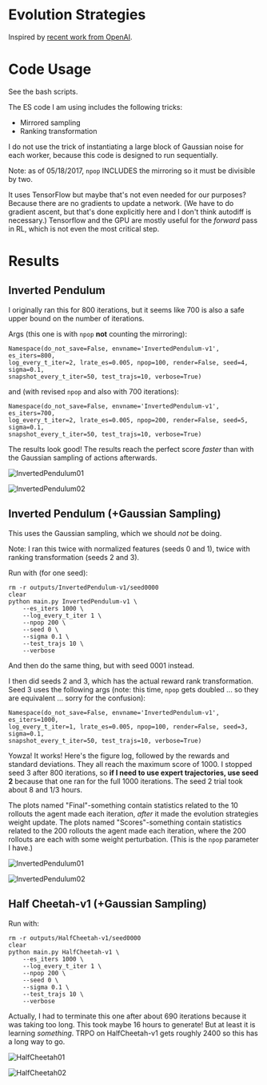 # Evolution Strategies

Inspired by [recent work from OpenAI][1].

# Code Usage

See the bash scripts.

The ES code I am using includes the following tricks:

- Mirrored sampling 
- Ranking transformation

I do not use the trick of instantiating a large block of Gaussian noise for each
worker, because this code is designed to run sequentially.

Note: as of 05/18/2017, `npop` INCLUDES the mirroring so it must be divisible by
two.

It uses TensorFlow but maybe that's not even needed for our purposes? Because
there are no gradients to update a network. (We have to do gradient ascent, but
that's done explicitly here and I don't think autodiff is necessary.) Tensorflow
and the GPU are mostly useful for the *forward* pass in RL, which is not even
the most critical step.


# Results

## Inverted Pendulum

I originally ran this for 800 iterations, but it seems like 700 is also a safe
upper bound on the number of iterations.

Args (this one is with `npop` **not** counting the mirroring):

```
Namespace(do_not_save=False, envname='InvertedPendulum-v1', es_iters=800,
log_every_t_iter=2, lrate_es=0.005, npop=100, render=False, seed=4, sigma=0.1,
snapshot_every_t_iter=50, test_trajs=10, verbose=True)
```

and (with revised `npop` and also with 700 iterations):

```
Namespace(do_not_save=False, envname='InvertedPendulum-v1', es_iters=700,
log_every_t_iter=2, lrate_es=0.005, npop=200, render=False, seed=5, sigma=0.1,
snapshot_every_t_iter=50, test_trajs=10, verbose=True)
```

The results look good! The results reach the perfect score *faster* than with
the Gaussian sampling of actions afterwards.

![InvertedPendulum01](figures/InvertedPendulum-v1_log.png?raw=true)

![InvertedPendulum02](figures/InvertedPendulum-v1_rewards_std.png?raw=true)


## Inverted Pendulum (+Gaussian Sampling)

This uses the Gaussian sampling, which we should *not* be doing.

Note: I ran this twice with normalized features (seeds 0 and 1), twice with
ranking transformation (seeds 2 and 3).

Run with (for one seed):

```
rm -r outputs/InvertedPendulum-v1/seed0000
clear
python main.py InvertedPendulum-v1 \
    --es_iters 1000 \
    --log_every_t_iter 1 \
    --npop 200 \
    --seed 0 \
    --sigma 0.1 \
    --test_trajs 10 \
    --verbose
```

And then do the same thing, but with seed 0001 instead.

I then did seeds 2 and 3, which has the actual reward rank transformation. Seed
3 uses the following args (note: this time, `npop` gets doubled ... so they are
equivalent ... sorry for the confusion):

```
Namespace(do_not_save=False, envname='InvertedPendulum-v1', es_iters=1000,
log_every_t_iter=1, lrate_es=0.005, npop=100, render=False, seed=3, sigma=0.1,
snapshot_every_t_iter=50, test_trajs=10, verbose=True)
```

Yowza! It works! Here's the figure log, followed by the rewards and standard
deviations. They all reach the maximum score of 1000. I stopped seed 3 after 800
iterations, so **if I need to use expert trajectories, use seed 2** because that
one ran for the full 1000 iterations. The seed 2 trial took about 8 and 1/3
hours.

The plots named "Final"-something contain statistics related to the 10
rollouts the agent made each iteration, *after* it made the evolution strategies
weight update. The plots named "Scores"-something contain statistics related to
the 200 rollouts the agent made each iteration, where the 200 rollouts are each
with some weight perturbation. (This is the `npop` parameter I have.)

![InvertedPendulum01](figures/InvertedPendulum-v1-old_log.png?raw=true)

![InvertedPendulum02](figures/InvertedPendulum-v1-old_rewards_std.png?raw=true)


## Half Cheetah-v1 (+Gaussian Sampling)

Run with:

```
rm -r outputs/HalfCheetah-v1/seed0000
clear
python main.py HalfCheetah-v1 \
    --es_iters 1000 \
    --log_every_t_iter 1 \
    --npop 200 \
    --seed 0 \
    --sigma 0.1 \
    --test_trajs 10 \
    --verbose
```

Actually, I had to terminate this one after about 690 iterations because it was
taking too long. This took maybe 16 hours to generate! But at least it is
learning *something*. TRPO on HalfCheetah-v1 gets roughly 2400 so this has a
long way to go.

![HalfCheetah01](figures/HalfCheetah-v1_log.png?raw=true)

![HalfCheetah02](figures/HalfCheetah-v1_rewards_std.png?raw=true)


[1]:https://blog.openai.com/evolution-strategies/
